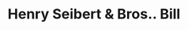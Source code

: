 ---
doi: 10.7916/D85M7HTD
date_other: '1890'
date_other_textual: 1890-1899
form: printed ephemera
genre:
- Invoices
name:
- Henry Seibert & Bros.
object_in_context_url: https://biggert.cul.columbia.edu/items/view/ave_biggert_01016
subject_hierarchical_geographic:
- New York, New York, United States
subject_name:
- Henry Seibert & Bros.
title: Henry Seibert & Bros.. Bill
sort_title: Henry Seibert & Bros.. Bill
call_number: ave_biggert_01016
coordinates:
- 40.71277777777778,-74.00583333333333
pid: ave_biggert_01016
identifiers: ave_biggert_01016
thumbnail: https://derivativo-2.library.columbia.edu/iiif/2/ldpd:344498/full/!256,256/0/native.jpg
permalink: /biggert/ave_biggert_01016/
layout: iiif-image-page
---